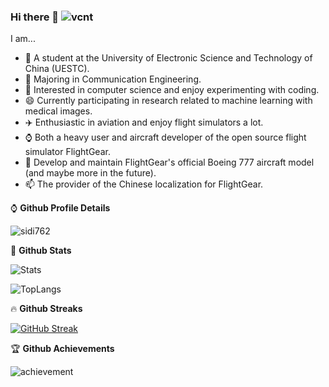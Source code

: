 ### Hi there 👋 ![vcnt](https://komarev.com/ghpvc/?username=sidi762)
  
<!--
**sidi762/sidi762** is a ✨ _special_ ✨ repository because its `README.md` (this file) appears on your GitHub profile.

Here are some ideas to get you started:

- 🔭 I’m currently working on ...
- 🌱 I’m currently learning ...
- 👯 I’m looking to collaborate on ...
- 🤔 I’m looking for help with ...
- 💬 Ask me about ...
- 📫 How to reach me: ...
- 😄 Pronouns: ...
- ⚡ Fun fact: ...
-->
I am...      
* 🌱 A student at the University of Electronic Science and Technology of China (UESTC).  
* 🤔 Majoring in Communication Engineering.  
* 🔭 Interested in computer science and enjoy experimenting with coding.   
* 😄 Currently participating in research related to machine learning with medical images.  
* ✈️ Enthusiastic in aviation and enjoy flight simulators a lot. 
* ⌚ Both a heavy user and aircraft developer of the open source flight simulator FlightGear.  
* 👯 Develop and maintain FlightGear's official Boeing 777 aircraft model (and maybe more in the future).   
* 📫 The provider of the Chinese localization for FlightGear.   
  
⌚ __Github Profile Details__

![sidi762](https://github-profile-summary-cards.vercel.app/api/cards/profile-details?username=sidi762&theme=nord_bright)

👻 __Github Stats__

![Stats](https://github-readme-stats.vercel.app/api?username=sidi762&show_icons=true&count_private=true&theme=swift)

![TopLangs](https://github-readme-stats.vercel.app/api/top-langs?username=sidi762&layout=compact&show_icons=true&theme=swift)

🔥 __Github Streaks__

[![GitHub Streak](https://github-readme-streak-stats.herokuapp.com?user=sidi762&theme=graywhite&hide_border=true&date_format=M%20j%5B%2C%20Y%5D&background=F4F4F4)](https://git.io/streak-stats)
<!--
🐟 __Github Contributions__

![contri](https://github-readme-activity-graph.cyclic.app/graph?username=sidi762&bg_color=f5f5f5&color=cd5c5c&line=cd5c5c&point=FFFFFF&hide_border=true)
-->

🏆 __Github Achievements__

![achievement](https://github-profile-trophy.vercel.app/?username=sidi762&margin-w=5&theme=solarized-light)
